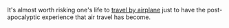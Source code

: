 It's almost worth risking one's life to <a href="https://www.nytimes.com/2020/04/15/nyregion/coronavirus-nyc-airports.html">travel by airplane</a> just to have the post-apocalyptic experience that air travel has become.
